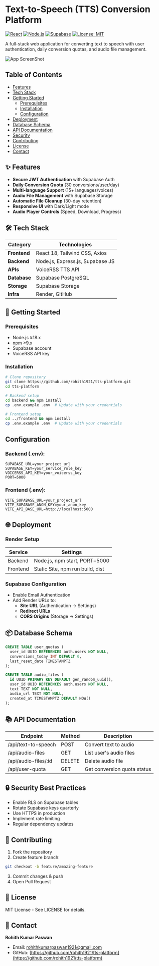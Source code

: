 
# Text-to-Speech (TTS) Conversion Platform

[![React](https://img.shields.io/badge/React-18.2.0-blue)](https://react.dev/)
[![Node.js](https://img.shields.io/badge/Node.js-18.17.1-green)](https://nodejs.org/)
[![Supabase](https://img.shields.io/badge/Supabase-2.39.8-9cf)](https://supabase.com/)
[![License: MIT](https://img.shields.io/badge/License-MIT-yellow.svg)](https://opensource.org/licenses/MIT)

A full-stack web application for converting text to speech with user authentication, daily conversion quotas, and audio file management.

![App ScreenShot](https://github.com/user-attachments/assets/35891a6c-6654-4637-a9b8-3fd81d85cef7)

## Table of Contents

* [Features](#-features)
* [Tech Stack](#-tech-stack)
* [Getting Started](#-getting-started)
  * [Prerequisites](#prerequisites)
  * [Installation](#installation)
  * [Configuration](#configuration)
* [Deployment](#-deployment)
* [Database Schema](#-database-schema)
* [API Documentation](#-api-documentation)
* [Security](#-security-best-practices)
* [Contributing](#-contributing)
* [License](#-license)
* [Contact](#-contact)

## ✨ Features

* **Secure JWT Authentication** with Supabase Auth
* **Daily Conversion Quota** (30 conversions/user/day)
* **Multi-language Support** (15+ languages/voices)
* **Audio File Management** with Supabase Storage
* **Automatic File Cleanup** (30-day retention)
* **Responsive UI** with Dark/Light mode
* **Audio Player Controls** (Speed, Download, Progress)

## 🛠 Tech Stack

| Category           | Technologies                     |
| ------------------ | -------------------------------- |
| **Frontend** | React 18, Tailwind CSS, Axios    |
| **Backend**  | Node.js, Express.js, Supabase JS |
| **APIs**     | VoiceRSS TTS API                 |
| **Database** | Supabase PostgreSQL              |
| **Storage**  | Supabase Storage                 |
| **Infra**    | Render, GitHub                   |

## 🚀 Getting Started

### Prerequisites

* Node.js ≥18.x
* npm ≥9.x
* Supabase account
* VoiceRSS API key

### Installation

```bash
# Clone repository
git clone https://github.com/rohith1921/tts-platform.git
cd tts-platform

# Backend setup
cd backend && npm install
cp .env.example .env  # Update with your credentials

# Frontend setup
cd ../frontend && npm install
cp .env.example .env  # Update with your credentials
```

## Configuration

### Backend (.env):

```
SUPABASE_URL=your_project_url
SUPABASE_KEY=your_service_role_key
VOICERSS_API_KEY=your_voicerss_key
PORT=5000
```

### Frontend (.env):

```
VITE_SUPABASE_URL=your_project_url
VITE_SUPABASE_ANON_KEY=your_anon_key
VITE_API_BASE_URL=http://localhost:5000
```

## 🌐 Deployment

### Render Setup

| Service  | Settings                         |
| -------- | -------------------------------- |
| Backend  | Node.js, npm start, PORT=5000    |
| Frontend | Static Site, npm run build, dist |

### Supabase Configuration

* Enable Email Authentication
* Add Render URLs to:
  * **Site URL** (Authentication → Settings)
  * **Redirect URLs**
  * **CORS Origins** (Storage → Settings)

## 📦 Database Schema

```sql
CREATE TABLE user_quotas (
  user_id UUID REFERENCES auth.users NOT NULL,
  conversions_today INT DEFAULT 0,
  last_reset_date TIMESTAMPTZ
);

CREATE TABLE audio_files (
  id UUID PRIMARY KEY DEFAULT gen_random_uuid(),
  user_id UUID REFERENCES auth.users NOT NULL,
  text TEXT NOT NULL,
  audio_url TEXT NOT NULL,
  created_at TIMESTAMPTZ DEFAULT NOW()
);
```

## 📚 API Documentation

| Endpoint             | Method | Description                 |
| -------------------- | ------ | --------------------------- |
| /api/text-to-speech  | POST   | Convert text to audio       |
| /api/audio-files     | GET    | List user's audio files     |
| /api/audio-files/:id | DELETE | Delete audio file           |
| /api/user-quota      | GET    | Get conversion quota status |

## 🔒 Security Best Practices

* Enable RLS on Supabase tables
* Rotate Supabase keys quarterly
* Use HTTPS in production
* Implement rate limiting
* Regular dependency updates

## 🤝 Contributing

1. Fork the repository
2. Create feature branch:

```bash
git checkout -b feature/amazing-feature
```

3. Commit changes & push
4. Open Pull Request

## 📄 License

MIT License - See LICENSE for details.

## 📧 Contact

**Rohith Kumar Paswan**  
- Email: [rohithkumarpaswan1921@gmail.com](mailto:rohithkumarpaswan1921@gmail.com)  
- GitHub: [https://github.com/rohith1921/tts-platform](https://github.com/rohith1921/tts-platform)

```

```
